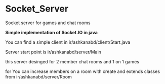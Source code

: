 # Socket_Server

Socket server for games and chat rooms

<b>Simple implementation of Socket.IO in java</b> 

You can find a simple client in ir/ashkanabd/client/Start.java

Server start point is ir/ashkanabd/server/Main

this server desinged for 2 member chat rooms and 1 on 1 games

for You can increase members on a room with create and extends classes from ir/ashkanabd/server/Room 
